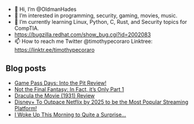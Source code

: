 - 👋 Hi, I’m @OldmanHades
- 👀 I’m interested in programming, security, gaming, movies, music.
- 🌱 I’m currently learning Linux, Python, C, Rust, and Security topics for CompTIA.
- https://bugzilla.redhat.com/show_bug.cgi?id=2002083
- 📫 How to reach me Twitter @timothypecoraro
Linktree: https://linktr.ee/timothypecoraro

## Blog posts
<!-- BLOG-POST-LIST:START -->
- [Game Pass Days: Into the Pit Review!](https://medium.com/@timothypecoraro/game-pass-days-into-the-pit-d982c5322ead?source=rss-5097f5c9b801------2)
- [Not the Final Fantasy: In Fact, it’s Only Part 1](https://medium.com/@timothypecoraro/not-the-final-fantasy-in-fact-its-only-part-1-5271f291e822?source=rss-5097f5c9b801------2)
- [Dracula the Movie (1931) Review](https://medium.com/@timothypecoraro/dracula-the-movie-1931-dd65ada3e28c?source=rss-5097f5c9b801------2)
- [Disney+ To Outpace Netflix by 2025 to be the Most Popular Streaming Platform!](https://medium.com/@timothypecoraro/disney-to-outpace-netflix-by-2025-to-be-the-most-popular-streaming-platform-7c77c4bacb24?source=rss-5097f5c9b801------2)
- [I Woke Up This Morning to Quite a Surprise…](https://medium.com/@timothypecoraro/i-woke-up-this-morning-to-quite-a-surprise-a11ad2d626b5?source=rss-5097f5c9b801------2)
<!-- BLOG-POST-LIST:END -->
